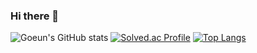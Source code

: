 ### Hi there 👋

<!--
**hagoeun0119/hagoeun0119** is a ✨ _special_ ✨ repository because its `README.md` (this file) appears on your GitHub profile.

Here are some ideas to get you started:

- 🔭 I’m currently working on ...
- 🌱 I’m currently learning ...
- 👯 I’m looking to collaborate on ...
- 🤔 I’m looking for help with ...
- 💬 Ask me about ...
- 📫 How to reach me: ...
- 😄 Pronouns: ...
- ⚡ Fun fact: ...
-->

![Goeun's GitHub stats](https://github-readme-stats.vercel.app/api?username=Goeun&theme=swift&show_icons=true=true)
[![Solved.ac Profile](http://mazassumnida.wtf/api/generate_badge?boj=sera1193)](https://solved.ac/sera1193)
[![Top Langs](https://github-readme-stats.vercel.app/api/top-langs/?username=hagoeun0119&layout=compact)](https://github.com/hagoeun0119)
